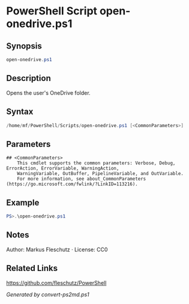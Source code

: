 # PowerShell Script open-onedrive.ps1

## Synopsis
```powershell
open-onedrive.ps1
```

## Description
Opens the user's OneDrive folder.

## Syntax
```powershell
/home/mf/PowerShell/Scripts/open-onedrive.ps1 [<CommonParameters>]
```

## Parameters

```
## <CommonParameters>
    This cmdlet supports the common parameters: Verbose, Debug, ErrorAction, ErrorVariable, WarningAction, 
    WarningVariable, OutBuffer, PipelineVariable, and OutVariable.
    For more information, see about_CommonParameters (https://go.microsoft.com/fwlink/?LinkID=113216).
```

## Example
```powershell
PS>.\open-onedrive.ps1
```


## Notes
Author: Markus Fleschutz · License: CC0

## Related Links
https://github.com/fleschutz/PowerShell

*Generated by convert-ps2md.ps1*
